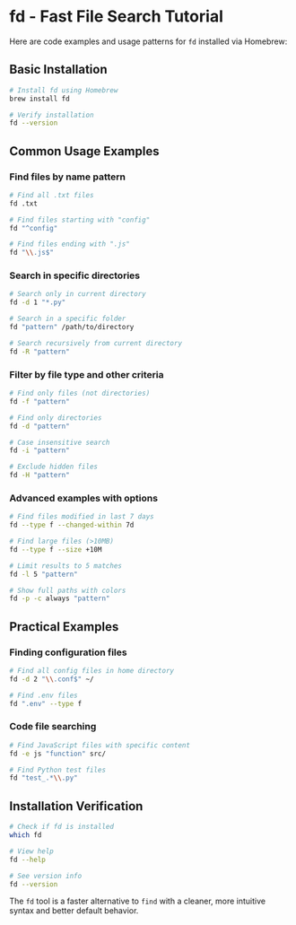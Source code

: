 # fd - Fast File Search Tutorial

Here are code examples and usage patterns for `fd` installed via Homebrew:

## Basic Installation

```bash
# Install fd using Homebrew
brew install fd

# Verify installation
fd --version
```

## Common Usage Examples

### Find files by name pattern
```bash
# Find all .txt files
fd .txt

# Find files starting with "config"
fd "^config"

# Find files ending with ".js"
fd "\\.js$"
```

### Search in specific directories
```bash
# Search only in current directory
fd -d 1 "*.py"

# Search in a specific folder
fd "pattern" /path/to/directory

# Search recursively from current directory
fd -R "pattern"
```

### Filter by file type and other criteria
```bash
# Find only files (not directories)
fd -f "pattern"

# Find only directories
fd -d "pattern"

# Case insensitive search
fd -i "pattern"

# Exclude hidden files
fd -H "pattern"
```

### Advanced examples with options

```bash
# Find files modified in last 7 days
fd --type f --changed-within 7d

# Find large files (>10MB)
fd --type f --size +10M

# Limit results to 5 matches
fd -l 5 "pattern"

# Show full paths with colors
fd -p -c always "pattern"
```

## Practical Examples

### Finding configuration files
```bash
# Find all config files in home directory
fd -d 2 "\\.conf$" ~/

# Find .env files
fd ".env" --type f
```

### Code file searching
```bash
# Find JavaScript files with specific content
fd -e js "function" src/

# Find Python test files
fd "test_.*\\.py"
```

## Installation Verification

```bash
# Check if fd is installed
which fd

# View help
fd --help

# See version info
fd --version
```

The `fd` tool is a faster alternative to `find` with a cleaner, more intuitive syntax and better default behavior.

